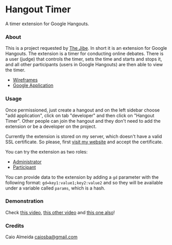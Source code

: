 Hangout Timer
=============

A timer extension for Google Hangouts.

### About

This is a project requested by [The Jibe](http://thejibe.com/). In short it is an extension for Google Hangouts. The extension is a timer
for conducting online debates. There is a user (judge) that controls the timer, sets the time and starts and stops it, and all other 
participants (users in Google Hangouts) are then able to view the timer.

* [Wireframes](https://moqups.com/thejibe/l9XB9zmV/p:a402b6535)
* [Google Application](https://code.google.com/apis/console/b/1/?noredirect#project:1059259466031:hangout)

### Usage

Once permissioned, just create a hangout and on the left sidebar choose "add application", click on tab "developer" and then click on 
"Hangout Timer". Other people can join the hangout and they don't need to add the extension or be a developer on the project.

Currently the extension is stored on my server, which doesn't have a valid SSL certificate. So please, first [visit my website](https://ca.ios.ba) and accept the certificate.

You can try the extension as two roles:
* [Administrator](https://plus.google.com/hangouts/_/?gid=223741802818&gd=admin:true)
* [Participant](https://plus.google.com/hangouts/_/?gid=1059259466031)

You can provide data to the extension by adding a `gd` parameter with the following format: `gd=key1:value1;key2:value2` and so
they will be available under a variable called `params`, which is a hash.

### Demonstration

Check [this video](http://ca.ios.ba/files/the-jibe/timer/demo1.mp4), [this other video](http://ca.ios.ba/files/the-jibe/timer/demo2.mp4) and [this one also](http://ca.ios.ba/files/the-jibe/timer/demo3.mp4)!

### Credits

Caio Almeida <caiosba@gmail.com>
